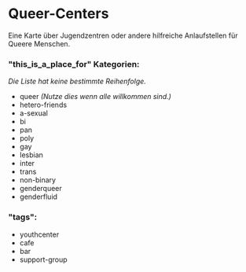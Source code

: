# Queer-Centers

Eine Karte über Jugendzentren oder andere hilfreiche Anlaufstellen für Queere Menschen.


### "this_is_a_place_for" Kategorien:
_Die Liste hat keine bestimmte Reihenfolge._
* queer _(Nutze dies wenn alle willkommen sind.)_
* hetero-friends
* a-sexual
* bi
* pan
* poly
* gay
* lesbian
* inter
* trans
* non-binary
* genderqueer
* genderfluid

### "tags":
* youthcenter
* cafe
* bar
* support-group
